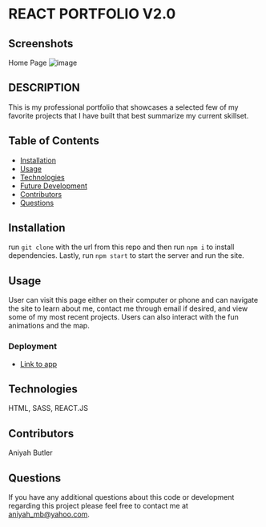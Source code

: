 # REACT PORTFOLIO V2.0

## Screenshots

Home Page
![image](https://user-images.githubusercontent.com/96402809/195170014-0d46136b-cc88-44ad-89a1-48110057f2d3.png)

## DESCRIPTION

This is my professional portfolio that showcases a selected few of my favorite projects that I have built that best summarize my current skillset.

## Table of Contents
* [Installation](#installation)
* [Usage](#usage)
* [Technologies](#technologies)
* [Future Development](#Future)
* [Contributors](#contributors)
* [Questions](#questions) 
   
## Installation
run `git clone` with the url from this repo and then run `npm i` to install dependencies. Lastly, run `npm start` to start the server and run the site.


## Usage  
User can visit this page either on their computer or phone and can navigate the site to learn about me, contact me through email if desired, and view some of my most recent projects. Users can also interact with the fun animations and the map.


### Deployment

* [Link to app]( https://splendid-chebakia-75718a.netlify.app/)


## Technologies
HTML, SASS, REACT.JS

## Contributors
Aniyah Butler

## Questions

If you have any additional questions about this code or development regarding this project please feel free to contact me at aniyah_mb@yahoo.com.
